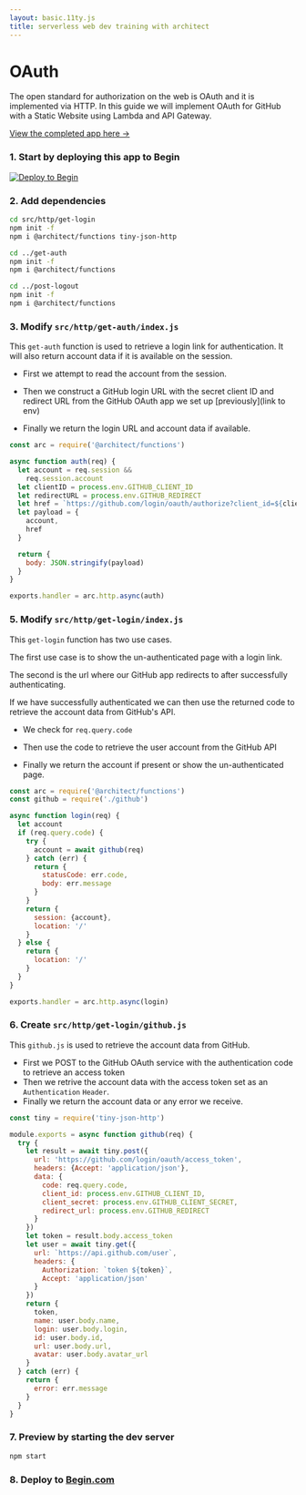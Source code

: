 ```yaml
---
layout: basic.11ty.js
title: serverless web dev training with architect
---
```


# OAuth

The open standard for authorization on the web is OAuth and it is implemented via HTTP.  In this guide we will implement OAuth for GitHub with a Static Website using Lambda and API Gateway.


[View the completed app here →](https://link-to-oauth-github-example)


### 1. Start by deploying this app to Begin

[![Deploy to Begin](https://static.begin.com/deploy-to-begin.svg)](https://begin.com/apps/create?template=https://github.com/begin-examples/learn-static-oauth)


### 2. Add dependencies 

```bash
cd src/http/get-login
npm init -f
npm i @architect/functions tiny-json-http

cd ../get-auth
npm init -f
npm i @architect/functions

cd ../post-logout
npm init -f
npm i @architect/functions
```


### 3. Modify `src/http/get-auth/index.js`

This `get-auth` function is used to retrieve a login link for authentication. It will also return account data if it is available on the session.

- First we attempt to read the account from the session.

- Then we construct a GitHub login URL with the secret client ID and redirect URL from the GitHub OAuth app we set up [previously](link to env)

- Finally we return the login URL and account data if available.

```javascript
const arc = require('@architect/functions')

async function auth(req) {
  let account = req.session &&
    req.session.account
  let clientID = process.env.GITHUB_CLIENT_ID
  let redirectURL = process.env.GITHUB_REDIRECT
  let href = `https://github.com/login/oauth/authorize?client_id=${clientID}&redirect_url=${redirectURL}`
  let payload = {
    account,
    href
  }

  return {
    body: JSON.stringify(payload)
  }
}

exports.handler = arc.http.async(auth)
```


### 5. Modify `src/http/get-login/index.js`

This `get-login` function has two use cases. 

The first use case is to show the un-authenticated page with a login link. 

The second is the url where our GitHub app redirects to after successfully authenticating. 

If we have successfully authenticated we can then use the returned code to retrieve the account data from GitHub's API.

- We check for `req.query.code`

- Then use the code to retrieve the user account from the GitHub API

- Finally we return the account if present or show the un-authenticated page.

```javascript
const arc = require('@architect/functions')
const github = require('./github')

async function login(req) {
  let account
  if (req.query.code) {
    try {
      account = await github(req)
    } catch (err) {
      return {
        statusCode: err.code,
        body: err.message
      }
    }
    return {
      session: {account},
      location: '/'
    }
  } else {
    return {
      location: '/'
    }
  }
}

exports.handler = arc.http.async(login)
```


### 6. Create `src/http/get-login/github.js`

This `github.js` is used to retrieve the account data from GitHub.

- First we POST to the GitHub OAuth service with the authentication code to retrieve an access token
- Then we retrive the account data with the access token set as an `Authentication` `Header`.
- Finally we return the account data or any error we receive.

```javascript
const tiny = require('tiny-json-http')

module.exports = async function github(req) {
  try {
    let result = await tiny.post({
      url: 'https://github.com/login/oauth/access_token',
      headers: {Accept: 'application/json'},
      data: {
        code: req.query.code,
        client_id: process.env.GITHUB_CLIENT_ID,
        client_secret: process.env.GITHUB_CLIENT_SECRET,
        redirect_url: process.env.GITHUB_REDIRECT
      }
    })
    let token = result.body.access_token
    let user = await tiny.get({
      url: `https://api.github.com/user`,
      headers: {
        Authorization: `token ${token}`,
        Accept: 'application/json'
      }
    })
    return {
      token,
      name: user.body.name,
      login: user.body.login,
      id: user.body.id,
      url: user.body.url,
      avatar: user.body.avatar_url
    }
  } catch (err) {
    return {
      error: err.message
    }
  }
}
```


### 7. Preview by starting the dev server

```bash
npm start
```

### 8. Deploy to [Begin.com](https://begin.com)
